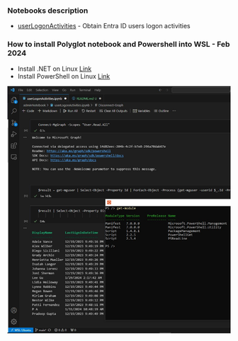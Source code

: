 ### Notebooks description

- [userLogonActivities](userLogonActivities.ipynb) - Obtain Entra ID users logon activities

### How to install Polyglot notebook and Powershell into WSL - Feb 2024

- Install .NET on Linux [Link](https://learn.microsoft.com/en-us/dotnet/core/install/linux-scripted-manual)
- Install PowerShell on Linux [Link](https://learn.microsoft.com/en-us/powershell/scripting/install/installing-powershell-on-linux?view=powershell-7.4)

![](./vscodeAndWsl.jpg)
